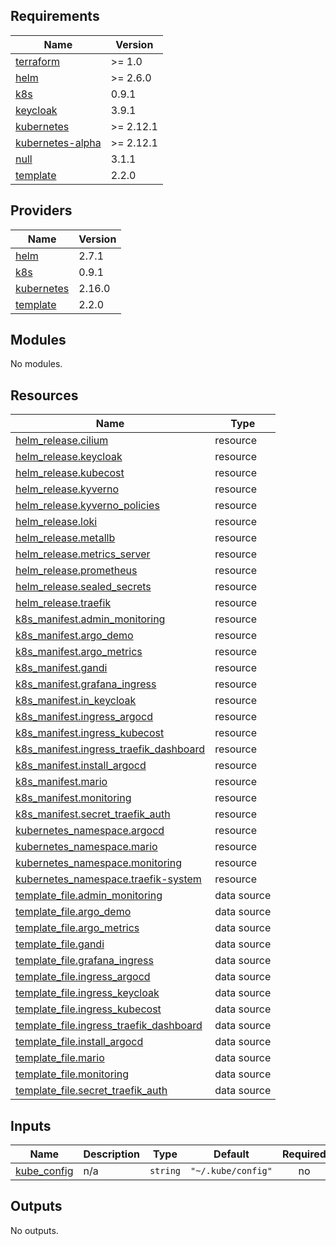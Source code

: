 ## Requirements

| Name | Version |
|------|---------|
| <a name="requirement_terraform"></a> [terraform](#requirement\_terraform) | >= 1.0 |
| <a name="requirement_helm"></a> [helm](#requirement\_helm) | >= 2.6.0 |
| <a name="requirement_k8s"></a> [k8s](#requirement\_k8s) | 0.9.1 |
| <a name="requirement_keycloak"></a> [keycloak](#requirement\_keycloak) | 3.9.1 |
| <a name="requirement_kubernetes"></a> [kubernetes](#requirement\_kubernetes) | >= 2.12.1 |
| <a name="requirement_kubernetes-alpha"></a> [kubernetes-alpha](#requirement\_kubernetes-alpha) | >= 2.12.1 |
| <a name="requirement_null"></a> [null](#requirement\_null) | 3.1.1 |
| <a name="requirement_template"></a> [template](#requirement\_template) | 2.2.0 |

## Providers

| Name | Version |
|------|---------|
| <a name="provider_helm"></a> [helm](#provider\_helm) | 2.7.1 |
| <a name="provider_k8s"></a> [k8s](#provider\_k8s) | 0.9.1 |
| <a name="provider_kubernetes"></a> [kubernetes](#provider\_kubernetes) | 2.16.0 |
| <a name="provider_template"></a> [template](#provider\_template) | 2.2.0 |

## Modules

No modules.

## Resources

| Name | Type |
|------|------|
| [helm_release.cilium](https://registry.terraform.io/providers/hashicorp/helm/latest/docs/resources/release) | resource |
| [helm_release.keycloak](https://registry.terraform.io/providers/hashicorp/helm/latest/docs/resources/release) | resource |
| [helm_release.kubecost](https://registry.terraform.io/providers/hashicorp/helm/latest/docs/resources/release) | resource |
| [helm_release.kyverno](https://registry.terraform.io/providers/hashicorp/helm/latest/docs/resources/release) | resource |
| [helm_release.kyverno_policies](https://registry.terraform.io/providers/hashicorp/helm/latest/docs/resources/release) | resource |
| [helm_release.loki](https://registry.terraform.io/providers/hashicorp/helm/latest/docs/resources/release) | resource |
| [helm_release.metallb](https://registry.terraform.io/providers/hashicorp/helm/latest/docs/resources/release) | resource |
| [helm_release.metrics_server](https://registry.terraform.io/providers/hashicorp/helm/latest/docs/resources/release) | resource |
| [helm_release.prometheus](https://registry.terraform.io/providers/hashicorp/helm/latest/docs/resources/release) | resource |
| [helm_release.sealed_secrets](https://registry.terraform.io/providers/hashicorp/helm/latest/docs/resources/release) | resource |
| [helm_release.traefik](https://registry.terraform.io/providers/hashicorp/helm/latest/docs/resources/release) | resource |
| [k8s_manifest.admin_monitoring](https://registry.terraform.io/providers/banzaicloud/k8s/0.9.1/docs/resources/manifest) | resource |
| [k8s_manifest.argo_demo](https://registry.terraform.io/providers/banzaicloud/k8s/0.9.1/docs/resources/manifest) | resource |
| [k8s_manifest.argo_metrics](https://registry.terraform.io/providers/banzaicloud/k8s/0.9.1/docs/resources/manifest) | resource |
| [k8s_manifest.gandi](https://registry.terraform.io/providers/banzaicloud/k8s/0.9.1/docs/resources/manifest) | resource |
| [k8s_manifest.grafana_ingress](https://registry.terraform.io/providers/banzaicloud/k8s/0.9.1/docs/resources/manifest) | resource |
| [k8s_manifest.in_keycloak](https://registry.terraform.io/providers/banzaicloud/k8s/0.9.1/docs/resources/manifest) | resource |
| [k8s_manifest.ingress_argocd](https://registry.terraform.io/providers/banzaicloud/k8s/0.9.1/docs/resources/manifest) | resource |
| [k8s_manifest.ingress_kubecost](https://registry.terraform.io/providers/banzaicloud/k8s/0.9.1/docs/resources/manifest) | resource |
| [k8s_manifest.ingress_traefik_dashboard](https://registry.terraform.io/providers/banzaicloud/k8s/0.9.1/docs/resources/manifest) | resource |
| [k8s_manifest.install_argocd](https://registry.terraform.io/providers/banzaicloud/k8s/0.9.1/docs/resources/manifest) | resource |
| [k8s_manifest.mario](https://registry.terraform.io/providers/banzaicloud/k8s/0.9.1/docs/resources/manifest) | resource |
| [k8s_manifest.monitoring](https://registry.terraform.io/providers/banzaicloud/k8s/0.9.1/docs/resources/manifest) | resource |
| [k8s_manifest.secret_traefik_auth](https://registry.terraform.io/providers/banzaicloud/k8s/0.9.1/docs/resources/manifest) | resource |
| [kubernetes_namespace.argocd](https://registry.terraform.io/providers/hashicorp/kubernetes/latest/docs/resources/namespace) | resource |
| [kubernetes_namespace.mario](https://registry.terraform.io/providers/hashicorp/kubernetes/latest/docs/resources/namespace) | resource |
| [kubernetes_namespace.monitoring](https://registry.terraform.io/providers/hashicorp/kubernetes/latest/docs/resources/namespace) | resource |
| [kubernetes_namespace.traefik-system](https://registry.terraform.io/providers/hashicorp/kubernetes/latest/docs/resources/namespace) | resource |
| [template_file.admin_monitoring](https://registry.terraform.io/providers/hashicorp/template/2.2.0/docs/data-sources/file) | data source |
| [template_file.argo_demo](https://registry.terraform.io/providers/hashicorp/template/2.2.0/docs/data-sources/file) | data source |
| [template_file.argo_metrics](https://registry.terraform.io/providers/hashicorp/template/2.2.0/docs/data-sources/file) | data source |
| [template_file.gandi](https://registry.terraform.io/providers/hashicorp/template/2.2.0/docs/data-sources/file) | data source |
| [template_file.grafana_ingress](https://registry.terraform.io/providers/hashicorp/template/2.2.0/docs/data-sources/file) | data source |
| [template_file.ingress_argocd](https://registry.terraform.io/providers/hashicorp/template/2.2.0/docs/data-sources/file) | data source |
| [template_file.ingress_keycloak](https://registry.terraform.io/providers/hashicorp/template/2.2.0/docs/data-sources/file) | data source |
| [template_file.ingress_kubecost](https://registry.terraform.io/providers/hashicorp/template/2.2.0/docs/data-sources/file) | data source |
| [template_file.ingress_traefik_dashboard](https://registry.terraform.io/providers/hashicorp/template/2.2.0/docs/data-sources/file) | data source |
| [template_file.install_argocd](https://registry.terraform.io/providers/hashicorp/template/2.2.0/docs/data-sources/file) | data source |
| [template_file.mario](https://registry.terraform.io/providers/hashicorp/template/2.2.0/docs/data-sources/file) | data source |
| [template_file.monitoring](https://registry.terraform.io/providers/hashicorp/template/2.2.0/docs/data-sources/file) | data source |
| [template_file.secret_traefik_auth](https://registry.terraform.io/providers/hashicorp/template/2.2.0/docs/data-sources/file) | data source |

## Inputs

| Name | Description | Type | Default | Required |
|------|-------------|------|---------|:--------:|
| <a name="input_kube_config"></a> [kube\_config](#input\_kube\_config) | n/a | `string` | `"~/.kube/config"` | no |

## Outputs

No outputs.
